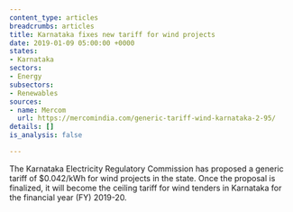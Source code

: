 ```yaml
---
content_type: articles
breadcrumbs: articles
title: Karnataka fixes new tariff for wind projects
date: 2019-01-09 05:00:00 +0000
states:
- Karnataka
sectors:
- Energy
subsectors:
- Renewables
sources:
- name: Mercom
  url: https://mercomindia.com/generic-tariff-wind-karnataka-2-95/
details: []
is_analysis: false

---
```

The Karnataka Electricity Regulatory Commission has proposed a generic tariff of $0.042/kWh for wind projects in the state. Once the proposal is finalized, it will become the ceiling tariff for wind tenders in Karnataka for the financial year (FY) 2019-20.